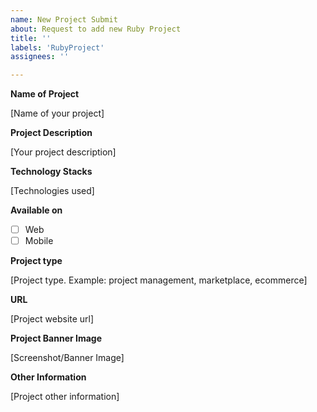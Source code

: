 ```yaml
---
name: New Project Submit
about: Request to add new Ruby Project
title: ''
labels: 'RubyProject'
assignees: ''

---
```


**Name of Project**

[Name of your project]

**Project Description**

[Your project description]

**Technology Stacks**

[Technologies used]

**Available on**
- [ ] Web
- [ ] Mobile

**Project type**

[Project type. Example: project management, marketplace, ecommerce]

**URL**

[Project website url]

**Project Banner Image**

[Screenshot/Banner Image]

**Other Information**

[Project other information]
